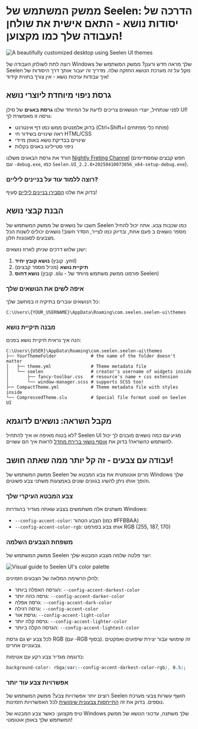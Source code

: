 # ממשק המשתמש של Seelen: הדרכה של יסודות נושא - התאם אישית את שולחן העבודה שלך כמו מקצוען!

![A beautifully customized desktop using Seelen UI themes](https://raw.githubusercontent.com/Seelen-Inc/sl-blogs/refs/heads/master/blog/seelen-ui-theme-tutorial/image.png)

רוצה לתת לשולחן העבודה של Windows שלך מראה חדש ורענן? ממשק המשתמש של Seelen מקל על זה
מערכת הנושא החזקה שלה. מדריך זה יעבור אותך דרך היסודות של איך
עבודות ערכות נושא - אין צורך בחווית קידוד!

## גרסת ניפוי מיוחדת ליוצרי נושא

לפני שנתחיל, יוצרי הנושאים צריכים לדעת על המיוחד שלנו **גרסת באגים**
של סילן UI! גרסה זו מאפשרת לך:

* בדוק אלמנטים ממש כמו דף אינטרנט (Ctrl+Shift+I פותח כלי מפתחים)
* ראה שינויים בשידור חי HTML/CSS
* שינויים בבדיקת נושא באופן מיידי
* ניפוי סטיילינג באגים בקלות

הורד את גרסת הבאגים משלנו
[Nightly Freting Channel](https://seelen.io/apps/seelen-ui/releases/nightly)
(חפש קבצים שמסתיימים עם `-debug.exe`, כמו
`Seelen.UI_2.2.8+20250410073056_x64-setup-debug.exe`).

### רוצה ללמוד עוד על בניינים ליליים?

בדוק את שלנו
[הסבירו בניינים ליליים](https://seelen.io/blog/seelen-ui-nightly) סָעִיף!

## הבנת קבצי נושא

חשבו על נושאים של ממשק המשתמש של Seelen כמו שכבות צבע. אתה יכול להחיל מספר נושאים ב
פעם אחת, ובדיוק כמו לצייר, הסדר חשוב! נושאים יכולים לשנות הכל
מצבעים לסגנונות חלון.

ישנן שלוש דרכים שניתן לארוז נושאים:

1. **נושא קובץ יחיד** (קובץ .yml)
2. **תיקיית נושא** (מכיל מספר קבצים)
3. **נושא דחוס** (קובץ .slu - פורמט ממשק משתמש מיוחד של Seelen)

### איפה לשים את הנושאים שלך

כל הנושאים עוברים בתיקיה זו במחשב שלך:

```text
C:\Users\{YOUR_USERNAME}\AppData\Roaming\com.seelen.seelen-ui\themes
```

### מבנה תיקיית נושא

הנה איך נראית תיקיית נושא בפנים:

```text
C:\Users\{USER}\AppData\Roaming\com.seelen.seelen-ui\themes
├── YourThemeFolder             # the name of the folder doesn't matter
│   ├── theme.yml               # Theme metadata file
│   └── seelen                  # creator's username of widgets inside
│       ├── fancy-toolbar.css   # resource's name + css extension
│       └── window-manager.scss # supports SCSS too!
├── CompactTheme.yml            # Theme metadata file with styles inside
└── CompressedTheme.slu         # Special file format used on Seelen UI
```

## מקבל השראה: נושאים לדוגמא

לא בטוח מאיפה או איך להתחיל? Seelen UI מגיע עם כמה נושאים מובנים לך
יכול להשתמש כהשראה! בדוק את
[אוסף נושאי ברירת מחדל](https://github.com/eythaann/Seelen-UI/tree/master/static/themes)
לראות איך הם עשויים.

## עבודה עם צבעים - זה קל יותר ממה שאתה חושב!

ממשק המשתמש של Seelen מרים אוטומטית את צבע המבטא של Windows שלך והופך אותו
ניתן להשיג בגוונים שונים באמצעות משתני צבע פשוטים.

### צבע המבטא העיקרי שלך

משתנים אלה משתמשים בצבע שאתה מגדיר בהגדרות Windows:

* `--config-accent-color`: הצבע הטהור (כמו #FFBBAA)
* `--config-accent-color-rgb`: אותו צבע בפורמט RGB (255, 187, 170)

### משפחת הצבעים השלמה

ממשק המשתמש של Seelen יוצר פלטה שלמה מצבע המבטא שלך:

![Visual guide to Seelen UI's color palette](https://raw.githubusercontent.com/Seelen-Inc/sl-blogs/refs/heads/master/blog/seelen-ui-theme-tutorial/colors.png)

להלן הרשימה המלאה של הצבעים הזמינים:

* הגרסה האפלה ביותר: `--config-accent-darkest-color`
* גרסה כהה יותר: `--config-accent-darker-color`
* גרסה אפלה: `--config-accent-dark-color`
* גרסה רגילה: `--config-accent-color`
* גרסת אור: `--config-accent-light-color`
* גרסה קלה יותר: `--config-accent-lighter-color`
* הגרסה הקלה ביותר: `--config-accent-lightest-color`

לכל צבע יש גם גרסת RGB (עם -RGB בסוף). זה שימושי עבור
יצירת שיפועים ואפקטים צבעוניים אחרים.

כדוגמה מגדיר צבע רקע עם אטימות:

```css
background-color: rbga(var(--config-accent-darkest-color-rgb), 0.5);
```

### אפשרויות צבע עוד יותר

רוצים יותר אפשרויות צבע? ממשק המשתמש של Seelen חושף עשרות צבעי מערכת נוספים.
בדוק את זה
[התייחסות צבעונית שימושית](https://gist.github.com/eythaann/cd9a3cda0206ce23a17f5ea00ec2ba06)
לכל האפשרויות הזמינות.

טיפ מקצוען: כאשר צבע המבטא של Windows שלך משתנה, עדכוני הנושא של ממשק המשתמש שלך
באופן אוטומטי!
